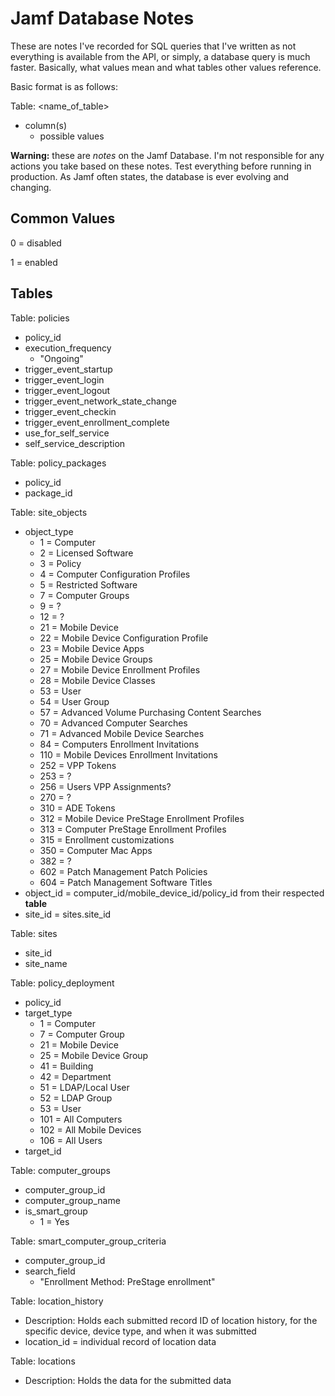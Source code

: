 Jamf Database Notes
======

These are notes I've recorded for SQL queries that I've written as not everything is available from the API, or simply, a database query is much faster.  Basically, what values mean and what tables other values reference.

Basic format is as follows:

Table:  <name_of_table>
  * column(s)
    * possible values

**Warning:**  these are _notes_ on the Jamf Database.  I'm not responsible for any actions you take based on these notes.  Test everything before running in production.  As Jamf often states, the database is ever evolving and changing.

## Common Values ##

0 = disabled

1 = enabled


## Tables ##

Table:  policies
  * policy_id
  * execution_frequency
    * "Ongoing"
  * trigger_event_startup
  * trigger_event_login
  * trigger_event_logout
  * trigger_event_network_state_change
  * trigger_event_checkin
  * trigger_event_enrollment_complete
  * use_for_self_service
  * self_service_description


Table:  policy_packages
  * policy_id
  * package_id


Table:  site_objects
  * object_type
    * 1 = Computer
    * 2 = Licensed Software
    * 3 = Policy
    * 4 = Computer Configuration Profiles
    * 5 = Restricted Software
    * 7 = Computer Groups
    * 9 = ?
    * 12 = ?
    * 21 = Mobile Device
    * 22 = Mobile Device Configuration Profile
    * 23 = Mobile Device Apps
    * 25 = Mobile Device Groups
    * 27 = Mobile Device Enrollment Profiles
    * 28 = Mobile Device Classes
    * 53 = User
    * 54 = User Group
    * 57 = Advanced Volume Purchasing Content Searches
    * 70 = Advanced Computer Searches
    * 71 = Advanced Mobile Device Searches
    * 84 = Computers Enrollment Invitations
    * 110 = Mobile Devices Enrollment Invitations
    * 252 = VPP Tokens
    * 253 = ?
    * 256 = Users VPP Assignments?
    * 270 = ?
    * 310 = ADE Tokens
    * 312 = Mobile Device PreStage Enrollment Profiles
    * 313 = Computer PreStage Enrollment Profiles
    * 315 = Enrollment customizations
    * 350 = Computer Mac Apps
    * 382 = ?
    * 602 = Patch Management Patch Policies
    * 604 = Patch Management Software Titles
  * object_id = computer_id/mobile_device_id/policy_id from their respected **table**
  * site_id = sites.site_id


Table:  sites
  * site_id
  * site_name


Table:  policy_deployment
  * policy_id
  * target_type
    * 1 = Computer
    * 7 = Computer Group
    * 21 = Mobile Device
    * 25 = Mobile Device Group
    * 41 = Building
    * 42 = Department
    * 51 = LDAP/Local User
    * 52 = LDAP Group
    * 53 = User
    * 101 = All Computers
    * 102 = All Mobile Devices
    * 106 = All Users
  * target_id


Table:  computer_groups
  * computer_group_id
  * computer_group_name
  * is_smart_group
    * 1 = Yes


Table:  smart_computer_group_criteria
  * computer_group_id
  * search_field
    * "Enrollment Method: PreStage enrollment"


Table:  location_history
  * Description:  Holds each submitted record ID of location history, for the specific device, device type, and when it was submitted
  * location_id = individual record of location data


Table:  locations
  * Description:  Holds the data for the submitted data

